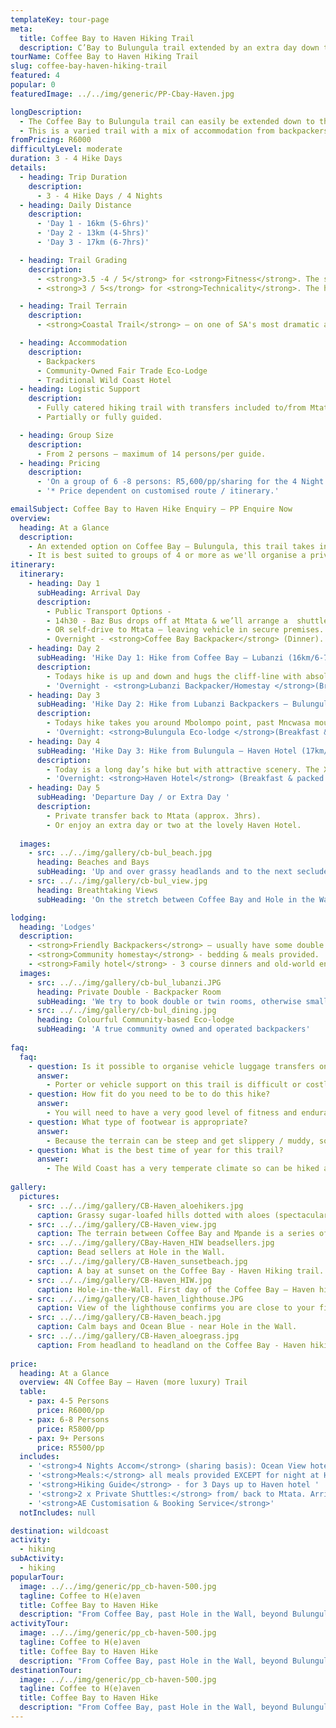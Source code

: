 ```yaml
---
templateKey: tour-page
meta:
  title: Coffee Bay to Haven Hiking Trail
  description: C’Bay to Bulungula trail extended by an extra day down to Haven hotel. Backpackers, community lodge and family-hotel accom.
tourName: Coffee Bay to Haven Hiking Trail
slug: coffee-bay-haven-hiking-trail
featured: 4
popular: 0
featuredImage: ../../img/generic/PP-Cbay-Haven.jpg

longDescription:
  - The Coffee Bay to Bulungula trail can easily be extended down to the Haven hotel by adding an extra hike day. An extra night or two at the lovely Haven hotel, bordering Dwesa Nature reserve, comes highly recommended. 
  - This is a varied trail with a mix of accommodation from backpackers to a community lodge and family-friendly hotels. There are iconic landmarks along the way, and a diversity of terrain and experience.  
fromPricing: R6000
difficultyLevel: moderate
duration: 3 - 4 Hike Days
details:
  - heading: Trip Duration
    description:
      - 3 - 4 Hike Days / 4 Nights
  - heading: Daily Distance
    description:
      - 'Day 1 - 16km (5-6hrs)'
      - 'Day 2 - 13km (4-5hrs)'
      - 'Day 3 - 17km (6-7hrs)'

  - heading: Trail Grading
    description:
      - <strong>3.5 -4 / 5</strong> for <strong>Fitness</strong>. The section between Coffee Bay and Hole in the Wall has some of the steepest hills on the Wild Coast. The relatively long hike distances require that participants have a good level of fitness.
      - <strong>3 / 5<s/trong> for <strong>Technicality</strong>. The hiking path on Day 1 contours along steep-sided hill slopes where persons who suffer from vertigo may feel a bit exposed. However, there are no dangerous sections.

  - heading: Trail Terrain
    description:
      - <strong>Coastal Trail</strong> – on one of SA's most dramatic and beautiful coastlines. Sandy and rocky beaches, lagoons, jutting cliffs, rock formations in the sea, mangrove swamps, rock pools and interesting intertidal life, good birdlife and fishing.

  - heading: Accommodation
    description:
      - Backpackers
      - Community-Owned Fair Trade Eco-Lodge
      - Traditional Wild Coast Hotel
  - heading: Logistic Support
    description:
      - Fully catered hiking trail with transfers included to/from Mtata. 
      - Partially or fully guided. 

  - heading: Group Size
    description:
      - From 2 persons – maximum of 14 persons/per guide.
  - heading: Pricing
    description:
      - 'On a group of 6 -8 persons: R5,600/pp/sharing for the 4 Night / 3 Hike Day trail'
      - '* Price dependent on customised route / itinerary.' 

emailSubject: Coffee Bay to Haven Hike Enquiry – PP Enquire Now
overview:
  heading: At a Glance
  description:
    - An extended option on Coffee Bay – Bulungula, this trail takes in the iconic ‘Hole in the Wall’, the esteemed beaches of Mpame and Bulungula, and finishes at the lovely Haven Hotel, where we highly recommend a two night stay.
    - It is best suited to groups of 4 or more as we'll organise a private transfer collection from the Haven. The trail is a mix of backpacker and hotel accommodation options and is well suited to friend and family groups.
itinerary:
  itinerary:
    - heading: Day 1
      subHeading: Arrival Day
      description:
        - Public Transport Options -
        - 14h30 - Baz Bus drops off at Mtata & we’ll arrange a  shuttle down to Coffee Bay (1- 1.5hr transfer time) 
        - OR self-drive to Mtata – leaving vehicle in secure premises. Transfer down to Coffee Bay (approx 1.5hr).
        - Overnight - <strong>Coffee Bay Backpacker</strong> (Dinner).
    - heading: Day 2
      subHeading: 'Hike Day 1: Hike from Coffee Bay – Lubanzi (16km/6-7hrs walk)'
      description:
        - Todays hike is up and down and hugs the cliff-line with absolutely breathtaking views. Baby hole, black rocks and probably the most well-known feature on the entire Wild Coast, Hole-in-the-Wall, stand in wait. Tonights accommodation is either in a local backpacker or nearby homestay. 
        - 'Overnight - <strong>Lubanzi Backpacker/Homestay </strong>(Breakfast & packed lunch from C’Bay. Dinner at Lubanzi).' 
    - heading: Day 3
      subHeading: 'Hike Day 2: Hike from Lubanzi Backpackers – Bulungula Lodge (12km/4hrs walk).'
      description:
        - Todays hike takes you around Mbolompo point, past Mncwasa mouth and on to the picturesque Mpame bay. Up and over a headland and then a long beach awaits for the final stretch in to Bulungula lodge. 
        - 'Overnight: <strong>Bulungula Eco-lodge </strong>(Breakfast & packed lunch from Lubanzi. Dinner at Bulungula)'
    - heading: Day 4
      subHeading: 'Hike Day 3: Hike from Bulungula – Haven Hotel (17km/6-7hrs walk).'
      description:
        - Today is a long day’s hike but with attractive scenery. The Xhora river can provide an interesting river crossing, whilst ‘the twine’ is a well-known feature amongst Imana cyclists. Then there is the peaceful Xeni mouth and indigenous forest around Cwebe, before the lighthouse of Haven comes into view. 
        - 'Overnight: <strong>Haven Hotel</strong> (Breakfast & packed lunch from Bulungula. Dinner at Haven)'
    - heading: Day 5
      subHeading: 'Departure Day / or Extra Day '
      description:
        - Private transfer back to Mtata (approx. 3hrs).
        - Or enjoy an extra day or two at the lovely Haven Hotel.
  
  images:
    - src: ../../img/gallery/cb-bul_beach.jpg
      heading: Beaches and Bays
      subHeading: 'Up and over grassy headlands and to the next secluded bay. '
    - src: ../../img/gallery/cb-bul_view.jpg
      heading: Breathtaking Views
      subHeading: 'On the stretch between Coffee Bay and Hole in the Wall.'

lodging:
  heading: 'Lodges'
  description:
    - <strong>Friendly Backpackers</strong> – usually have some double rooms otherwise small dorms for your group to share.
    - <strong>Community homestay</strong> - bedding & meals provided. 
    - <strong>Family hotel</strong> - 3 course dinners and old-world entertainment like a game of darts or pool. 
  images:
    - src: ../../img/gallery/cb-bul_lubanzi.JPG
      heading: Private Double - Backpacker Room
      subHeading: 'We try to book double or twin rooms, otherwise small private dorms for groups'
    - src: ../../img/gallery/cb-bul_dining.jpg
      heading: Colourful Community-based Eco-lodge
      subHeading: 'A true community owned and operated backpackers'
    
faq:
  faq:
    - question: Is it possible to organise vehicle luggage transfers on this hike?
      answer:
        - Porter or vehicle support on this trail is difficult or costly, so it would be better if you could carry your own backpacks. As all bedding and meals can be provided, you can keep your backpack weight to a minimum. 
    - question: How fit do you need to be to do this hike? 
      answer:
        - You will need to have a very good level of fitness and endurance for this hike. The daily distances are long and the terrain hilly, so its best suited to the more experienced or fitter hiker. 
    - question: What type of footwear is appropriate?
      answer:
        - Because the terrain can be steep and get slippery / muddy, some groups have said that a sturdier hiking boot with ankle support comes highly recommended. I personally still prefer a hiking type shoe or trail sneaker, with a solid sole and grip.    
    - question: What is the best time of year for this trail?
      answer:
        - The Wild Coast has a very temperate climate so can be hiked all year round, but from about March through to November tend to be better months i.t.o less rainfall. Winter months offer a wonderful and stable climate for hiking and the annual sardine run brings with it game fish, schools of dolphins and pelagic birds.
    
gallery:
  pictures:
    - src: ../../img/gallery/CB-Haven_aloehikers.jpg
      caption: Grassy sugar-loafed hills dotted with aloes (spectacular in flower) is a beautiful scene along this stretch of Wild Coast.  
    - src: ../../img/gallery/CB-Haven_view.jpg
      caption: The terrain between Coffee Bay and Mpande is a series of hills, cliff faces and bays.  A rounded rock on the top of one of the hills, makes for a great viewing vantage.
    - src: ../../img/gallery/CBay-Haven_HIW beadsellers.jpg
      caption: Bead sellers at Hole in the Wall.
    - src: ../../img/gallery/CB-Haven_sunsetbeach.jpg
      caption: A bay at sunset on the Coffee Bay - Haven Hiking trail.
    - src: ../../img/gallery/CB-Haven_HIW.jpg
      caption: Hole-in-the-Wall. First day of the Coffee Bay – Haven hiking trail.
    - src: ../../img/gallery/CB-haven_lighthouse.JPG
      caption: View of the lighthouse confirms you are close to your final destination – the Haven Hotel. 
    - src: ../../img/gallery/CB-Haven_beach.jpg
      caption: Calm bays and Ocean Blue - near Hole in the Wall.
    - src: ../../img/gallery/CB-Haven_aloegrass.jpg
      caption: From headland to headland on the Coffee Bay - Haven hiking stretch.
    
price:
  heading: At a Glance
  overview: 4N Coffee Bay – Haven (more luxury) Trail 
  table:
    - pax: 4-5 Persons
      price: R6000/pp
    - pax: 6-8 Persons
      price: R5800/pp
    - pax: 9+ Persons
      price: R5500/pp    
  includes:
    - '<strong>4 Nights Accom</strong> (sharing basis): Ocean View hotel / Coffee Bay Backpacker, Lubanzi Backpackers or VBA, Bulungula Lodge, Haven Hotel'
    - '<strong>Meals:</strong> all meals provided EXCEPT for night at HIW Hotel where meals are for own account from ala carte restaurant onsite OR one can spend this night at Lubanzi Backpackers where dinner, breakfast & packed lunch will be inclusive.'
    - '<strong>Hiking Guide</strong> - for 3 Days up to Haven hotel '
    - '<strong>2 x Private Shuttles:</strong> from/ back to Mtata. Arrival day collect from Mtata – transfer to Coffee Bay. Departure day: collect from Haven – transfer back to Mtata'
    - '<strong>AE Customisation & Booking Service</strong>' 
  notIncludes: null

destination: wildcoast
activity:
  - hiking
subActivity:
  - hiking
popularTour:
  image: ../../img/generic/pp_cb-haven-500.jpg
  tagline: Coffee to H(e)aven
  title: Coffee Bay to Haven Hike 
  description: "From Coffee Bay, past Hole in the Wall, beyond Bulungula and finishing at the lovely Haven Hotel bordering Dwesa Nature reserve and the Mbashe river. This is a varied trail with a mix of accom from backpackers and family-friendly hotels."
activityTour:
  image: ../../img/generic/pp_cb-haven-500.jpg
  tagline: Coffee to H(e)aven
  title: Coffee Bay to Haven Hike 
  description: "From Coffee Bay, past Hole in the Wall, beyond Bulungula and finishing at the lovely Haven Hotel bordering Dwesa Nature reserve and the Mbashe river. This is a varied trail with a mix of accom from backpackers and family-friendly hotels."
destinationTour:
  image: ../../img/generic/pp_cb-haven-500.jpg
  tagline: Coffee to H(e)aven
  title: Coffee Bay to Haven Hike 
  description: "From Coffee Bay, past Hole in the Wall, beyond Bulungula and finishing at the lovely Haven Hotel bordering Dwesa Nature reserve and the Mbashe river. This is a varied trail with a mix of accom from backpackers and family-friendly hotels."
---
```

